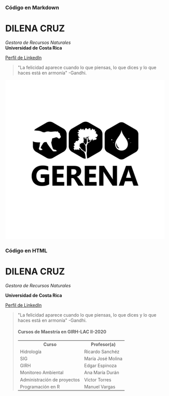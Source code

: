 ### Código en Markdown

# DILENA CRUZ
*Gestora de Recursos Naturales*  
**Universidad de Costa Rica**

[Perfil de LinkedIn](https://www.linkedin.com/in/dilenacruz/)

>"La felicidad aparece cuando lo que piensas, lo que dices y lo que haces está en armonía"
>-Gandhi.

![](https://github.com/DilenaCruz/Practica_Markdown/blob/master/Im%C3%A1genes/Identificador%20gr%C3%A1fico%20GERENA-07.png)

<h3> Código en HTML </h3>

<h1> DILENA CRUZ </h1>
<em> Gestora de Recursos Naturales </em>

<strong> Universidad de Costa Rica </strong>

<a href="https://www.linkedin.com/in/dilenacruz/"> Perfil de LinkedIn </a>
  
<blockquote> "La felicidad aparece cuando lo que piensas, lo que dices y lo que haces está en armonía"
  -Gandhi.
</bloxkquote>  



<h4> Cursos de Maestría en GIRH-LAC II-2020 </h4>

<table>
  <tr><th>Curso</th><th>Profesor(a)</th></tr>
  <tr><td>Hidrología</td><td>Ricardo Sanchéz</td></tr>
  <tr><td>SIG</td><td>María José Molina</td></tr>
  <tr><td>GIRH</td><td>Edgar Espinoza</td></tr>
  <tr><td>Monitoreo Ambiental</td><td>Ana María Durán</td></tr>
  <tr><td>Administración de proyectos</td><td>Victor Torres</td></tr>
  <tr><td>Programación en R</td><td>Manuel Vargas</td></tr>
</table>
